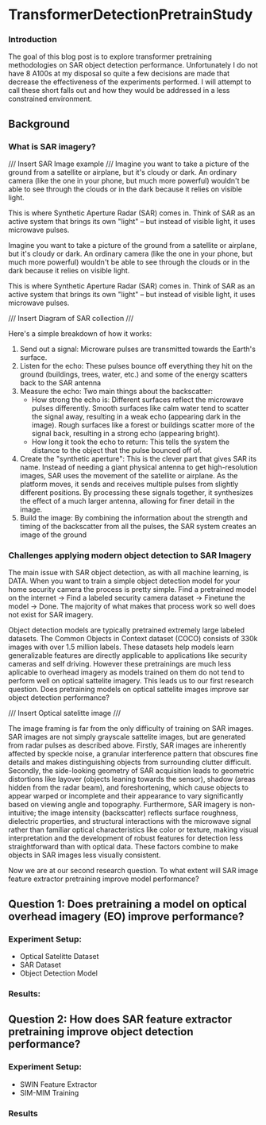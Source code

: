# TransformerDetectionPretrainStudy

### Introduction
The goal of this blog post is to explore transformer pretraining methodologies on SAR object detection performance. Unfortunately I do not have 8 A100s at my disposal so quite a few decisions are made that decrease the effectiveness of the experiments performed. I will attempt to call these short falls out and how they would be addressed in a less constrained environment.

## Background
### What is SAR imagery?
/// Insert SAR Image example ///
Imagine you want to take a picture of the ground from a satellite or airplane, but it's cloudy or dark. An ordinary camera (like the one in your phone, but much more powerful) wouldn't be able to see through the clouds or in the dark because it relies on visible light.

This is where Synthetic Aperture Radar (SAR) comes in. Think of SAR as an active system that brings its own "light" – but instead of visible light, it uses microwave pulses.

Imagine you want to take a picture of the ground from a satellite or airplane, but it's cloudy or dark. An ordinary camera (like the one in your phone, but much more powerful) wouldn't be able to see through the clouds or in the dark because it relies on visible light.

This is where Synthetic Aperture Radar (SAR) comes in. Think of SAR as an active system that brings its own "light" – but instead of visible light, it uses microwave pulses.

/// Insert Diagram of SAR collection ///

Here's a simple breakdown of how it works:
1. Send out a signal: Microware pulses are transmitted towards the Earth's surface.   
2. Listen for the echo: These pulses bounce off everything they hit on the ground (buildings, trees, water, etc.) and some of the energy scatters back to the SAR antenna
3. Measure the echo: Two main things about the backscatter:
    -  How strong the echo is: Different surfaces reflect the microwave pulses differently. Smooth surfaces like calm water tend to scatter the signal away, resulting in a weak echo (appearing dark in the image). Rough surfaces like a forest or buildings scatter more of the signal back, resulting in a strong echo (appearing bright).
    -  How long it took the echo to return: This tells the system the distance to the object that the pulse bounced off of.
4. Create the "synthetic aperture": This is the clever part that gives SAR its name. Instead of needing a giant physical antenna to get high-resolution images, SAR uses the movement of the satellite or airplane. As the platform moves, it sends and receives multiple pulses from slightly different positions. By processing these signals together, it synthesizes the effect of a much larger antenna, allowing for finer detail in the image.
5. Build the image: By combining the information about the strength and timing of the backscatter from all the pulses, the SAR system creates an image of the ground

### Challenges applying modern object detection to SAR Imagery
The main issue with SAR object detection, as with all machine learning, is DATA. When you want to train a simple object detection model for your home security camera the process is pretty simple. Find a pretrained model on the internet -> Find a labeled security camera dataset -> Finetune the model -> Done. The majority of what makes that process work so well does not exist for SAR imagery. 

Object detection models are typically pretrained extremely large labeled datasets. The Common Objects in Context dataset (COCO) consists of 330k images with over 1.5 million labels. These datasets help models learn generalizable features are directly applicable to applications like security cameras and self driving. However these pretrainings are much less aplicable to overhead imagery as models trained on them do not tend to perform well on optical sattelite imagery. This leads us to our first research question. Does pretraining models on optical sattelite images improve sar object detection performance?

/// Insert Optical satelitte image ///

The image framing is far from the only difficulty of training on SAR images. SAR images are not simply grayscale sattelite images, but are generated from radar pulses as described above. Firstly, SAR images are inherently affected by speckle noise, a granular interference pattern that obscures fine details and makes distinguishing objects from surrounding clutter difficult. Secondly, the side-looking geometry of SAR acquisition leads to geometric distortions like layover (objects leaning towards the sensor), shadow (areas hidden from the radar beam), and foreshortening, which cause objects to appear warped or incomplete and their appearance to vary significantly based on viewing angle and topography. Furthermore, SAR imagery is non-intuitive; the image intensity (backscatter) reflects surface roughness, dielectric properties, and structural interactions with the microwave signal rather than familiar optical characteristics like color or texture, making visual interpretation and the development of robust features for detection less straightforward than with optical data. These factors combine to make objects in SAR images less visually consistent.

Now we are at our second research question. To what extent will SAR image feature extractor pretraining improve model performance?

## Question 1: Does pretraining a model on optical overhead imagery (EO) improve performance?

### Experiment Setup:
- Optical Satelitte Dataset
- SAR Dataset
- Object Detection Model

### Results:

## Question 2: How does SAR feature extractor pretraining improve object detection performance?

### Experiment Setup:
- SWIN Feature Extractor
- SIM-MIM Training

### Results
